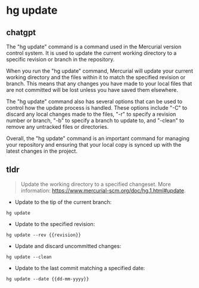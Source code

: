 # hg update 
## chatgpt 
The "hg update" command is a command used in the Mercurial version control system. It is used to update the current working directory to a specific revision or branch in the repository.

When you run the "hg update" command, Mercurial will update your current working directory and the files within it to match the specified revision or branch. This means that any changes you have made to your local files that are not committed will be lost unless you have saved them elsewhere.

The "hg update" command also has several options that can be used to control how the update process is handled. These options include "-C" to discard any local changes made to the files, "-r" to specify a revision number or branch, "-b" to specify a branch to update to, and "-clean" to remove any untracked files or directories.

Overall, the "hg update" command is an important command for managing your repository and ensuring that your local copy is synced up with the latest changes in the project. 

## tldr 
 
> Update the working directory to a specified changeset.
> More information: <https://www.mercurial-scm.org/doc/hg.1.html#update>.

- Update to the tip of the current branch:

`hg update`

- Update to the specified revision:

`hg update --rev {{revision}}`

- Update and discard uncommitted changes:

`hg update --clean`

- Update to the last commit matching a specified date:

`hg update --date {{dd-mm-yyyy}}`
